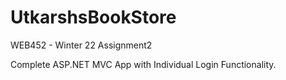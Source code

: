 # UtkarshsBookStore
WEB452 - Winter 22 Assignment2


Complete ASP.NET MVC App with Individual Login Functionality.
